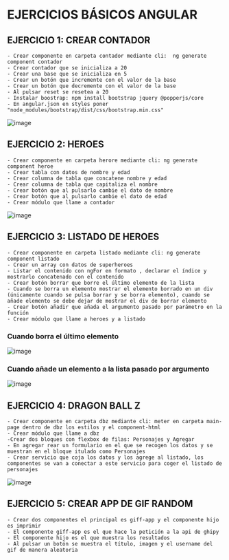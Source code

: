 # EJERCICIOS BÁSICOS ANGULAR

## EJERCICIO 1: CREAR CONTADOR
    - Crear componente en carpeta contador mediante cli:  ng generate component contador
    - Crear contador que se inicializa a 20
    - Crear una base que se inicializa en 5
    - Crear un botón que incremente con el valor de la base
    - Crear un botón que decremente con el valor de la base
    - Al pulsar reset se resetea a 20
    - Instalar boostrap: npm install bootstrap jquery @popperjs/core
    - En angular.json en styles poner "node_modules/bootstrap/dist/css/bootstrap.min.css"
![image](https://user-images.githubusercontent.com/88061350/206145585-977f5c5d-2a4a-42a7-a452-5ebc1d98cdd4.png)

## EJERCICIO 2: HEROES
    - Crear componente en carpeta herore mediante cli: ng generate component heroe
    - Crear tabla con datos de nombre y edad
    - Crear columna de tabla que concatene nombre y edad
    - Crear columna de tabla que capitaliza el nombre
    - Crear botón que al pulsarlo cambie el dato de nombre
    - Crear botón que al pulsarlo cambie el dato de edad
    - Crear módulo que llame a contador

![image](https://user-images.githubusercontent.com/88061350/206170856-8265b1ba-5c1a-4d34-a33b-be008b01e439.png)

## EJERCICIO 3: LISTADO DE HEROES

    - Crear componente en carpeta listado mediante cli: ng generate component listado
    - Crear un array con datos de superheroes
    - Listar el contenido con ngFor en formato , declarar el índice y mostrarlo concatenado con el contenido
    - Crear botón borrar que borre el último elemento de la lista
    - Cuando se borra un elemento mostrar el elemento borrado en un div (únicamente cuando se pulsa borrar y se borra elemento), cuando se añade elemento se debe dejar de mostrar el div de borrar elemento
    - Crear botón añadir que añada el argumento pasado por parámetro en la función
    - Crear módulo que llame a heroes y a listado
### Cuando borra el último elemento
![image](https://user-images.githubusercontent.com/88061350/206181182-370f4c69-b14c-48ce-87b6-7130137cca92.png)
### Cuando añade un elemento a la lista pasado por argumento
![image](https://user-images.githubusercontent.com/88061350/206181259-75ddc2d9-66e9-49d6-a1d1-c61dfe4443da.png)

## EJERCICIO 4: DRAGON BALL Z
    - Crear componente en carpeta dbz mediante cli: meter en carpeta main-page dentro de dbz los estilos y el component-html
    - Crear módulo que llame a dbz
    -Crear dos bloques con flexbox de filas: Personajes y Agregar
    - En agregar rear un formulario en el que se recogen los datos y se muestran en el bloque itulado como Personajes
    - Crear servicio que coja los datos y los agrege al listado, los componentes se van a conectar a este servicio para coger el listado de personajes
![image](https://user-images.githubusercontent.com/88061350/206242374-b540834e-7fa9-441a-9caa-db0949f505f9.png)

## EJERCICIO 5: CREAR APP DE GIF RANDOM

    - Crear dos componentes el principal es giff-app y el componente hijo es imprimir
    - El componente giff-app es el que hace la petición a la api de ghipy
    - El componente hijo es el que muestra los resultados
    - Al pulsar un botón se muestra el título, imagen y el username del gif de manera aleatoria